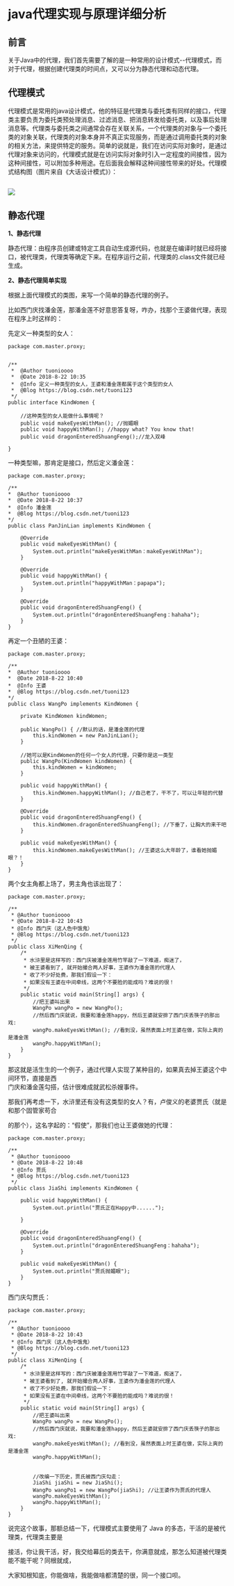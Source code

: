 # java代理实现与原理详细分析

## 前言

关于Java中的代理，我们首先需要了解的是一种常用的设计模式--代理模式，而对于代理，根据创建代理类的时间点，又可以分为静态代理和动态代理。

## 代理模式

代理模式是常用的java设计模式，他的特征是代理类与委托类有同样的接口，代理类主要负责为委托类预处理消息、过滤消息、把消息转发给委托类，以及事后处理消息等。代理类与委托类之间通常会存在关联关系，一个代理类的对象与一个委托类的对象关联，代理类的对象本身并不真正实现服务，而是通过调用委托类的对象的相关方法，来提供特定的服务。简单的说就是，我们在访问实际对象时，是通过代理对象来访问的，代理模式就是在访问实际对象时引入一定程度的间接性，因为这种间接性，可以附加多种用途。在后面我会解释这种间接性带来的好处。代理模式结构图（图片来自《大话设计模式》）：

## ![](/assets/import-proxy-01.png)

## 静态代理

**1、静态代理**

静态代理：由程序员创建或特定工具自动生成源代码，也就是在编译时就已经将接口，被代理类，代理类等确定下来。在程序运行之前，代理类的.class文件就已经生成。

**2、静态代理简单实现**

根据上面代理模式的类图，来写一个简单的静态代理的例子。

比如西门庆找潘金莲，那潘金莲不好意思答复呀，咋办，找那个王婆做代理，表现在程序上时这样的：

先定义一种类型的女人：

```
package com.master.proxy;


/**
 *  @Author tuonioooo
 *  @Date 2018-8-22 10:35
 *  @Info 定义一种类型的女人，王婆和潘金莲都属于这个类型的女人
 *  @Blog https://blog.csdn.net/tuoni123
 */
public interface KindWomen {

    //这种类型的女人能做什么事情呢？
    public void makeEyesWithMan(); //抛媚眼
    public void happyWithMan(); //happy what? You know that!
    public void dragonEnteredShuangFeng();//龙入双峰

}
```

一种类型嘛，那肯定是接口，然后定义潘金莲：

```
package com.master.proxy;

/**
*  @Author tuonioooo
*  @Date 2018-8-22 10:37
*  @Info 潘金莲
*  @Blog https://blog.csdn.net/tuoni123
*/
public class PanJinLian implements KindWomen {

    @Override
    public void makeEyesWithMan() {
        System.out.println("makeEyesWithMan：makeEyesWithMan");
    }

    @Override
    public void happyWithMan() {
        System.out.println("happyWithMan：papapa");
    }

    @Override
    public void dragonEnteredShuangFeng() {
        System.out.println("dragonEnteredShuangFeng：hahaha");
    }
}
```

再定一个丑陋的王婆：

```
package com.master.proxy;

/**
*  @Author tuonioooo
*  @Date 2018-8-22 10:40
*  @Info 王婆
*  @Blog https://blog.csdn.net/tuoni123
*/
public class WangPo implements KindWomen {

    private KindWomen kindWomen;

    public WangPo() { //默认的话，是潘金莲的代理
        this.kindWomen = new PanJinLian();
    }

    //她可以是KindWomen的任何一个女人的代理，只要你是这一类型
    public WangPo(KindWomen kindWomen) {
        this.kindWomen = kindWomen;
    }

    public void happyWithMan() {
        this.kindWomen.happyWithMan(); //自己老了，干不了，可以让年轻的代替
    }

    @Override
    public void dragonEnteredShuangFeng() {
        this.kindWomen.dragonEnteredShuangFeng(); //下垂了，让胸大的来干吧
    }

    public void makeEyesWithMan() {
        this.kindWomen.makeEyesWithMan(); //王婆这么大年龄了，谁看她抛媚眼？！
    }
}
```

两个女主角都上场了，男主角也该出现了：

```
package com.master.proxy;

/**
 * @Author tuonioooo
 * @Date 2018-8-22 10:43
 * @Info 西门庆（这人色中饿鬼）
 * @Blog https://blog.csdn.net/tuoni123
 */
public class XiMenQing {
    /*
     * 水浒里是这样写的：西门庆被潘金莲用竹竿敲了一下难道，痴迷了，
     * 被王婆看到了, 就开始撮合两人好事，王婆作为潘金莲的代理人
     * 收了不少好处费，那我们假设一下：
     * 如果没有王婆在中间牵线，这两个不要脸的能成吗？难说的很！
     */
    public static void main(String[] args) {
        //把王婆叫出来
        WangPo wangPo = new WangPo();
        //然后西门庆就说，我要和潘金莲happy，然后王婆就安排了西门庆丢筷子的那出戏:
        wangPo.makeEyesWithMan(); //看到没，虽然表面上时王婆在做，实际上爽的是潘金莲
        wangPo.happyWithMan();
    }
}
```

那这就是活生生的一个例子，通过代理人实现了某种目的，如果真去掉王婆这个中间环节，直接是西  
门庆和潘金莲勾搭，估计很难成就武松杀嫂事件。

那我们再考虑一下，水浒里还有没有这类型的女人？有，卢俊义的老婆贾氏（就是和那个固管家苟合

的那个），这名字起的：“假使”，那我们也让王婆做她的代理：

```
package com.master.proxy;

/**
 * @Author tuonioooo
 * @Date 2018-8-22 10:48
 * @Info 贾氏
 * @Blog https://blog.csdn.net/tuoni123
 */
public class JiaShi implements KindWomen {

    public void happyWithMan() {
        System.out.println("贾氏正在Happy中......");

    }

    @Override
    public void dragonEnteredShuangFeng() {
        System.out.println("dragonEnteredShuangFeng：hahaha");
    }

    public void makeEyesWithMan() {
        System.out.println("贾氏抛媚眼");
    }
}
```

西门庆勾贾氏：

```
package com.master.proxy;

/**
 * @Author tuonioooo
 * @Date 2018-8-22 10:43
 * @Info 西门庆（这人色中饿鬼）
 * @Blog https://blog.csdn.net/tuoni123
 */
public class XiMenQing {
    /*
     * 水浒里是这样写的：西门庆被潘金莲用竹竿敲了一下难道，痴迷了，
     * 被王婆看到了, 就开始撮合两人好事，王婆作为潘金莲的代理人
     * 收了不少好处费，那我们假设一下：
     * 如果没有王婆在中间牵线，这两个不要脸的能成吗？难说的很！
     */
    public static void main(String[] args) {
        //把王婆叫出来
        WangPo wangPo = new WangPo();
        //然后西门庆就说，我要和潘金莲happy，然后王婆就安排了西门庆丢筷子的那出戏:
        wangPo.makeEyesWithMan(); //看到没，虽然表面上时王婆在做，实际上爽的是潘金莲
        wangPo.happyWithMan();


        //改编一下历史，贾氏被西门庆勾走：
        JiaShi jiaShi = new JiaShi();
        WangPo wangPo1 = new WangPo(jiaShi); //让王婆作为贾氏的代理人
        wangPo.makeEyesWithMan();
        wangPo.happyWithMan();
    }
}
```

说完这个故事，那额总结一下，代理模式主要使用了 Java 的多态，干活的是被代理类，代理类主要是

接活，你让我干活，好，我交给幕后的类去干，你满意就成，那怎么知道被代理类能不能干呢？同根就成，

大家知根知底，你能做啥，我能做啥都清楚的很，同一个接口呗。

